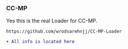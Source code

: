 ### CC-MP

Yes this is the real Loader for CC-MP.
```
https://github.com/wrodsarehnjj/CC-MP-Loader
```
```diff
+ All info is located here
```
